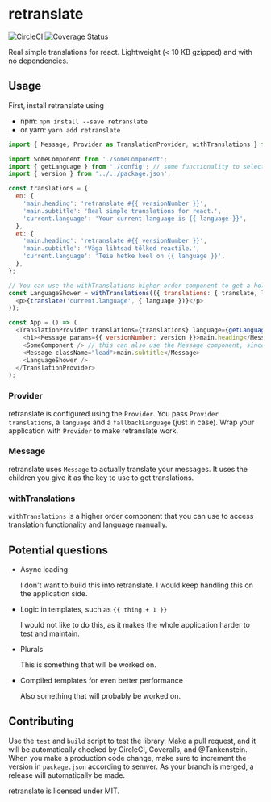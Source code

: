 retranslate
===========
[![CircleCI](https://circleci.com/gh/Tankenstein/retranslate/tree/master.svg?style=shield)](https://circleci.com/gh/Tankenstein/retranslate/tree/master) [![Coverage Status](https://coveralls.io/repos/github/Tankenstein/retranslate/badge.svg)](https://coveralls.io/github/Tankenstein/retranslate)

Real simple translations for react. Lightweight (< 10 KB gzipped) and with no dependencies.

## Usage

First, install retranslate using
+ npm: `npm install --save retranslate`
+ or yarn: `yarn add retranslate`

```javascript
import { Message, Provider as TranslationProvider, withTranslations } from 'retranslate';

import SomeComponent from './someComponent';
import { getLanguage } from './config'; // some functionality to select a language, in this example, hopefully returning en or et.
import { version } from '../../package.json';

const translations = {
  en: {
    'main.heading': 'retranslate #{{ versionNumber }}',
    'main.subtitle': 'Real simple translations for react.',
    'current.language': 'Your current language is {{ language }}',
  },
  et: {
    'main.heading': 'retranslate #{{ versionNumber }}',
    'main.subtitle': 'Väga lihtsad tõlked reactile.',
    'current.language': 'Teie hetke keel on {{ language }}',
  },
};

// You can use the withTranslations higher-order component to get a hold of the current language and the translate function.
const LanguageShower = withTranslations(({ translations: { translate, language } }) => (
  <p>{translate('current.language', { language })}</p>
));

const App = () => (
  <TranslationProvider translations={translations} language={getLanguage()} fallbackLanguage="en">
    <h1><Message params={{ versionNumber: version }}>main.heading</Message></h1>
    <SomeComponent /> // this can also use the Message component, since there is a Provider up the tree.
    <Message className="lead">main.subtitle</Message>
    <LanguageShower />
  </TranslationProvider>
);
```

### Provider

retranslate is configured using the `Provider`. You pass `Provider` `translations`, a `language` and a `fallbackLanguage` (just in case). Wrap your application with `Provider` to make retranslate work.

### Message

retranslate uses `Message` to actually translate your messages. It uses the children you give it as the key to use to get translations.

### withTranslations

`withTranslations` is a higher order component that you can use to access translation functionality and language manually.

## Potential questions

+ Async loading

  I don't want to build this into retranslate. I would keep handling this on the application side.

+ Logic in templates, such as `{{ thing + 1 }}`

  I would not like to do this, as it makes the whole application harder to test and maintain.

+ Plurals

  This is something that will be worked on.

+ Compiled templates for even better performance

  Also something that will probably be worked on.

## Contributing

Use the `test` and `build` script to test the library. Make a pull request, and it will be automatically checked by CircleCI, Coveralls, and @Tankenstein. When you make a production code change, make sure to increment the version in `package.json` according to semver. As your branch is merged, a release will automatically be made.

retranslate is licensed under MIT.
